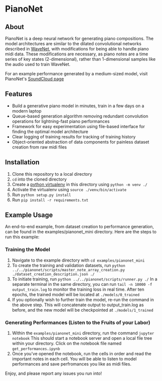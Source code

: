 # PianoNet
## About
PianoNet is a deep neural network for generating piano compositions. The model architectures are similar to the dilated convolutional networks described in [WaveNet](https://arxiv.org/abs/1609.03499), with modifications for being able to handle piano midi data. These modifications are necessary, as piano notes are a time series of key states (2-dimensional), rather than 1-dimensional samples like the audio used to train WaveNet.

For an example performance generated by a medium-sized model, visit PianoNet's [SoundCloud page](https://soundcloud.com/tom-angsten)

## Features
* Build a generative piano model in minutes, train in a few days on a modern laptop
* Queue-based generation algorithm removing redundant convolution operations for lightning-fast piano performances
* Framework for easy experimentation using file-based interface for finding the optimal model architecture
* Clear logging of training results for tracking of training history
* Object-oriented abstraction of data components for painless dataset creation from raw midi files

## Installation
1. Clone this repository to a local directory
2. `cd` into the cloned directory
3. Create a [python virtualenv](https://docs.python.org/3/library/venv.html) in this directory using `python -m venv ./`
4. Activate the virtualenv using `source ./venv/bin/activate`
5. Run `python setup.py install`
6. Run `pip install -r requirements.txt`

## Example Usage

An end-to-end example, from dataset creation to performance generation, can be found in the examples/pianonet_mini directory. Here are the steps to run this example:

### Training the Model

1. Navigate to the example directory with `cd examples/pianonet_mini`
2. To create the training and validation datasets, run `python ../../pianonet/scripts/master_note_array_creation.py ./dataset_creation_description.json ./`
3. To initiate training, run `python ../../pianonet/scripts/runner.py ./` In a separate terminal in the same directory, you can run `tail -n 10000 -f output_train.log` to monitor the training loss in real time. After ten epochs, the trained model will be located at `./models/0_trained`
4. If you optionally wish to further train the model, re-run the command in the above step. This will concatenate output to output_train.log as before, and the new model will be checkpointed at `./models/1_trained`

### Generating Performances (Listen to the Fruits of your Labor)

1. Within the `examples/pianonet_mini` directory, run the command `jupyter notebook` This should start a notebook server and open a local file tree within your directory. Click on the notebook file named `get_performances.ipynb`
2. Once you've opened the notebook, run the cells in order and read the important notes in each cell. You will be able to listen to model performances and save perfromances you like as midi files.

Enjoy, and please report any issues you run into!
